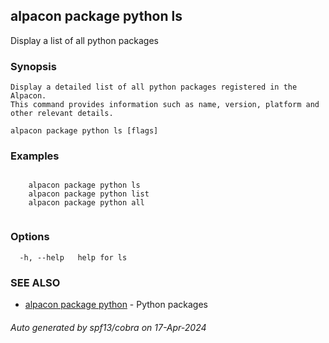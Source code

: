 ## alpacon package python ls

Display a list of all python packages

### Synopsis


	Display a detailed list of all python packages registered in the Alpacon.
	This command provides information such as name, version, platform and other relevant details.
	

```
alpacon package python ls [flags]
```

### Examples

```

	alpacon package python ls
	alpacon package python list
	alpacon package python all
	
```

### Options

```
  -h, --help   help for ls
```

### SEE ALSO

* [alpacon package python](alpacon_package_python.md)	 - Python packages

###### Auto generated by spf13/cobra on 17-Apr-2024
